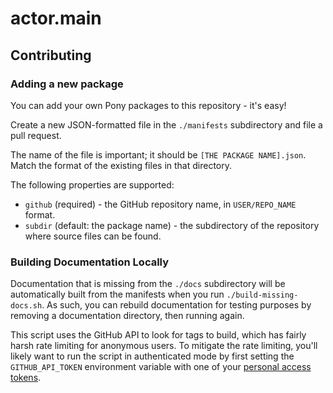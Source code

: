 # actor.main

## Contributing

### Adding a new package

You can add your own Pony packages to this repository - it's easy!

Create a new JSON-formatted file in the `./manifests` subdirectory and file a pull request.

The name of the file is important; it should be `[THE PACKAGE NAME].json`. Match the format of the existing files in that directory.

The following properties are supported:
- `github` (required) - the GitHub repository name, in `USER/REPO_NAME` format.
- `subdir` (default: the package name) - the subdirectory of the repository where source files can be found.

### Building Documentation Locally

Documentation that is missing from the `./docs` subdirectory will be automatically built from the manifests when you run `./build-missing-docs.sh`. As such, you can rebuild documentation for testing purposes by removing a documentation directory, then running again.

This script uses the GitHub API to look for tags to build, which has fairly harsh rate limiting for anonymous users. To mitigate the rate limiting, you'll likely want to run the script in authenticated mode by first setting the `GITHUB_API_TOKEN` environment variable with one of your [personal access tokens](https://github.com/settings/tokens).
